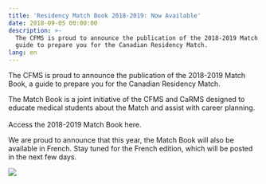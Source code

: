 ```yaml
---
title: 'Residency Match Book 2018-2019: Now Available'
date: 2018-09-05 00:00:00
description: >-
  The CFMS is proud to announce the publication of the 2018-2019 Match Book, a
  guide to prepare you for the Canadian Residency Match.
lang: en
---
```


The CFMS is proud to announce the publication of the 2018-2019 Match Book, a guide to prepare you for the Canadian Residency Match.

The Match Book is a joint initiative of the CFMS and CaRMS designed to educate medical students about the Match and assist with career planning.<br><br>Access the 2018-2019 Match Book here.

We are proud to announce that this year, the Match Book will also be available in French. Stay tuned for the French edition, which will be posted in the next few days.

![](blob:https://app.cloudcannon.com/de738833-eb11-1b49-9d53-49a981e0e449)